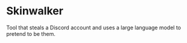 # Skinwalker
Tool that steals a Discord account and uses a large language model to pretend to be them.
